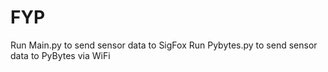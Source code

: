 # FYP
Run Main.py to send sensor data to SigFox
Run Pybytes.py to send sensor data to PyBytes via WiFi
